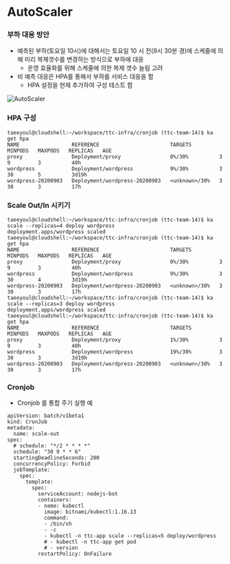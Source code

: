 # AutoScaler

### 부하 대응 방안
* 예측된 부하(토요일 10시)에 대해서는 토요일 10 시 전(9시 30분 경)에 스케줄에 의해 미리 복제갯수를 변경하는 방식으로 부하에 대응
  * 운영 효율화를 위해 스케줄에 의한 복제 갯수 늘림 고려
* 비 예측 대응은 HPA를 통해서 부하를 서비스 대응을 함
  * HPA 설정을 현재 추가하여 구성 테스트 함

![AutoScaler](https://d33wubrfki0l68.cloudfront.net/4fe1ef7265a93f5f564bd3fbb0269ebd10b73b4e/1775d/images/docs/horizontal-pod-autoscaler.svg)


### HPA 구성   
```
taeeyoul@cloudshell:~/workspace/ttc-infra/cronjob (ttc-team-14)$ ka get hpa
NAME                 REFERENCE                       TARGETS         MINPODS   MAXPODS   REPLICAS   AGE
proxy                Deployment/proxy                0%/30%          3         9         3          40h
wordpress            Deployment/wordpress            9%/30%          3         30        5          3d19h
wordpress-20200903   Deployment/wordpress-20200903   <unknown>/30%   3         30        3          17h
```


### Scale Out/In 시키기  
```
taeeyoul@cloudshell:~/workspace/ttc-infra/cronjob (ttc-team-14)$ ka scale --replicas=4 deploy wordpress
deployment.apps/wordpress scaled
taeeyoul@cloudshell:~/workspace/ttc-infra/cronjob (ttc-team-14)$ ka get hpa
NAME                 REFERENCE                       TARGETS         MINPODS   MAXPODS   REPLICAS   AGE
proxy                Deployment/proxy                0%/30%          3         9         3          40h
wordpress            Deployment/wordpress            9%/30%          3         30        4          3d19h
wordpress-20200903   Deployment/wordpress-20200903   <unknown>/30%   3         30        3          17h
taeeyoul@cloudshell:~/workspace/ttc-infra/cronjob (ttc-team-14)$ ka scale --replicas=3 deploy wordpress
deployment.apps/wordpress scaled
taeeyoul@cloudshell:~/workspace/ttc-infra/cronjob (ttc-team-14)$ ka get hpa
NAME                 REFERENCE                       TARGETS         MINPODS   MAXPODS   REPLICAS   AGE
proxy                Deployment/proxy                1%/30%          3         9         3          40h
wordpress            Deployment/wordpress            19%/30%         3         30        3          3d19h
wordpress-20200903   Deployment/wordpress-20200903   <unknown>/30%   3         30        3          17h
```

### Cronjob
- Cronjob 를 통합 주기 실행 예
```
apiVersion: batch/v1beta1
kind: CronJob
metadata:
  name: scale-out
spec:
  # schedule: "*/2 * * * *"
  schedule: "30 9 * * 6"
  startingDeadlineSeconds: 200
  concurrencyPolicy: Forbid
  jobTemplate:
    spec:
      template:
        spec:
          serviceAccount: nodejs-bot
          containers:
          - name: kubectl
            image: bitnami/kubectl:1.16.13
            command:
            - /bin/sh
            - -c
            - kubectl -n ttc-app scale --replicas=5 deploy/wordpress
            # - kubectl -n ttc-app get pod
            # - version
          restartPolicy: OnFailure
```
